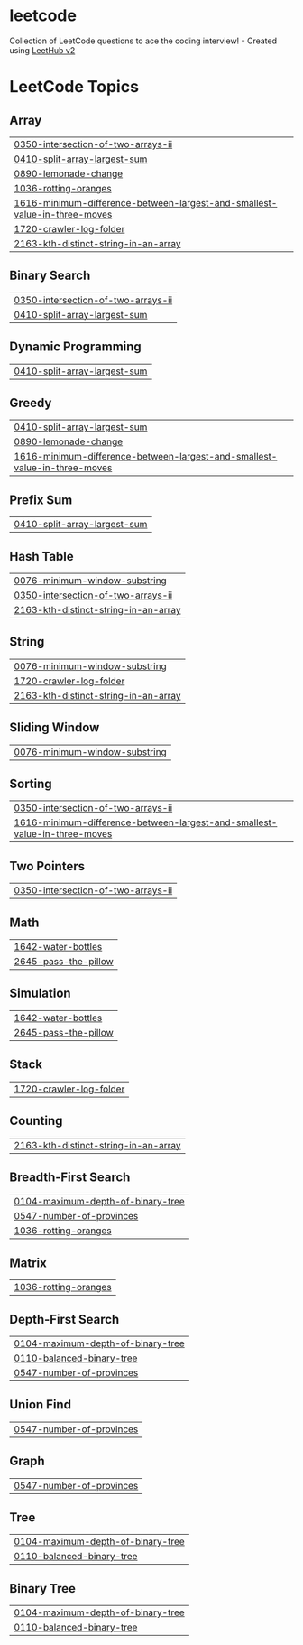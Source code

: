 # leetcode
Collection of LeetCode questions to ace the coding interview! - Created using [LeetHub v2](https://github.com/arunbhardwaj/LeetHub-2.0)


<!---LeetCode Topics Start-->
# LeetCode Topics
## Array
|  |
| ------- |
| [0350-intersection-of-two-arrays-ii](https://github.com/anurag8602/leetcode/tree/master/0350-intersection-of-two-arrays-ii) |
| [0410-split-array-largest-sum](https://github.com/anurag8602/leetcode/tree/master/0410-split-array-largest-sum) |
| [0890-lemonade-change](https://github.com/anurag8602/leetcode/tree/master/0890-lemonade-change) |
| [1036-rotting-oranges](https://github.com/anurag8602/leetcode/tree/master/1036-rotting-oranges) |
| [1616-minimum-difference-between-largest-and-smallest-value-in-three-moves](https://github.com/anurag8602/leetcode/tree/master/1616-minimum-difference-between-largest-and-smallest-value-in-three-moves) |
| [1720-crawler-log-folder](https://github.com/anurag8602/leetcode/tree/master/1720-crawler-log-folder) |
| [2163-kth-distinct-string-in-an-array](https://github.com/anurag8602/leetcode/tree/master/2163-kth-distinct-string-in-an-array) |
## Binary Search
|  |
| ------- |
| [0350-intersection-of-two-arrays-ii](https://github.com/anurag8602/leetcode/tree/master/0350-intersection-of-two-arrays-ii) |
| [0410-split-array-largest-sum](https://github.com/anurag8602/leetcode/tree/master/0410-split-array-largest-sum) |
## Dynamic Programming
|  |
| ------- |
| [0410-split-array-largest-sum](https://github.com/anurag8602/leetcode/tree/master/0410-split-array-largest-sum) |
## Greedy
|  |
| ------- |
| [0410-split-array-largest-sum](https://github.com/anurag8602/leetcode/tree/master/0410-split-array-largest-sum) |
| [0890-lemonade-change](https://github.com/anurag8602/leetcode/tree/master/0890-lemonade-change) |
| [1616-minimum-difference-between-largest-and-smallest-value-in-three-moves](https://github.com/anurag8602/leetcode/tree/master/1616-minimum-difference-between-largest-and-smallest-value-in-three-moves) |
## Prefix Sum
|  |
| ------- |
| [0410-split-array-largest-sum](https://github.com/anurag8602/leetcode/tree/master/0410-split-array-largest-sum) |
## Hash Table
|  |
| ------- |
| [0076-minimum-window-substring](https://github.com/anurag8602/leetcode/tree/master/0076-minimum-window-substring) |
| [0350-intersection-of-two-arrays-ii](https://github.com/anurag8602/leetcode/tree/master/0350-intersection-of-two-arrays-ii) |
| [2163-kth-distinct-string-in-an-array](https://github.com/anurag8602/leetcode/tree/master/2163-kth-distinct-string-in-an-array) |
## String
|  |
| ------- |
| [0076-minimum-window-substring](https://github.com/anurag8602/leetcode/tree/master/0076-minimum-window-substring) |
| [1720-crawler-log-folder](https://github.com/anurag8602/leetcode/tree/master/1720-crawler-log-folder) |
| [2163-kth-distinct-string-in-an-array](https://github.com/anurag8602/leetcode/tree/master/2163-kth-distinct-string-in-an-array) |
## Sliding Window
|  |
| ------- |
| [0076-minimum-window-substring](https://github.com/anurag8602/leetcode/tree/master/0076-minimum-window-substring) |
## Sorting
|  |
| ------- |
| [0350-intersection-of-two-arrays-ii](https://github.com/anurag8602/leetcode/tree/master/0350-intersection-of-two-arrays-ii) |
| [1616-minimum-difference-between-largest-and-smallest-value-in-three-moves](https://github.com/anurag8602/leetcode/tree/master/1616-minimum-difference-between-largest-and-smallest-value-in-three-moves) |
## Two Pointers
|  |
| ------- |
| [0350-intersection-of-two-arrays-ii](https://github.com/anurag8602/leetcode/tree/master/0350-intersection-of-two-arrays-ii) |
## Math
|  |
| ------- |
| [1642-water-bottles](https://github.com/anurag8602/leetcode/tree/master/1642-water-bottles) |
| [2645-pass-the-pillow](https://github.com/anurag8602/leetcode/tree/master/2645-pass-the-pillow) |
## Simulation
|  |
| ------- |
| [1642-water-bottles](https://github.com/anurag8602/leetcode/tree/master/1642-water-bottles) |
| [2645-pass-the-pillow](https://github.com/anurag8602/leetcode/tree/master/2645-pass-the-pillow) |
## Stack
|  |
| ------- |
| [1720-crawler-log-folder](https://github.com/anurag8602/leetcode/tree/master/1720-crawler-log-folder) |
## Counting
|  |
| ------- |
| [2163-kth-distinct-string-in-an-array](https://github.com/anurag8602/leetcode/tree/master/2163-kth-distinct-string-in-an-array) |
## Breadth-First Search
|  |
| ------- |
| [0104-maximum-depth-of-binary-tree](https://github.com/anurag8602/leetcode/tree/master/0104-maximum-depth-of-binary-tree) |
| [0547-number-of-provinces](https://github.com/anurag8602/leetcode/tree/master/0547-number-of-provinces) |
| [1036-rotting-oranges](https://github.com/anurag8602/leetcode/tree/master/1036-rotting-oranges) |
## Matrix
|  |
| ------- |
| [1036-rotting-oranges](https://github.com/anurag8602/leetcode/tree/master/1036-rotting-oranges) |
## Depth-First Search
|  |
| ------- |
| [0104-maximum-depth-of-binary-tree](https://github.com/anurag8602/leetcode/tree/master/0104-maximum-depth-of-binary-tree) |
| [0110-balanced-binary-tree](https://github.com/anurag8602/leetcode/tree/master/0110-balanced-binary-tree) |
| [0547-number-of-provinces](https://github.com/anurag8602/leetcode/tree/master/0547-number-of-provinces) |
## Union Find
|  |
| ------- |
| [0547-number-of-provinces](https://github.com/anurag8602/leetcode/tree/master/0547-number-of-provinces) |
## Graph
|  |
| ------- |
| [0547-number-of-provinces](https://github.com/anurag8602/leetcode/tree/master/0547-number-of-provinces) |
## Tree
|  |
| ------- |
| [0104-maximum-depth-of-binary-tree](https://github.com/anurag8602/leetcode/tree/master/0104-maximum-depth-of-binary-tree) |
| [0110-balanced-binary-tree](https://github.com/anurag8602/leetcode/tree/master/0110-balanced-binary-tree) |
## Binary Tree
|  |
| ------- |
| [0104-maximum-depth-of-binary-tree](https://github.com/anurag8602/leetcode/tree/master/0104-maximum-depth-of-binary-tree) |
| [0110-balanced-binary-tree](https://github.com/anurag8602/leetcode/tree/master/0110-balanced-binary-tree) |
<!---LeetCode Topics End-->